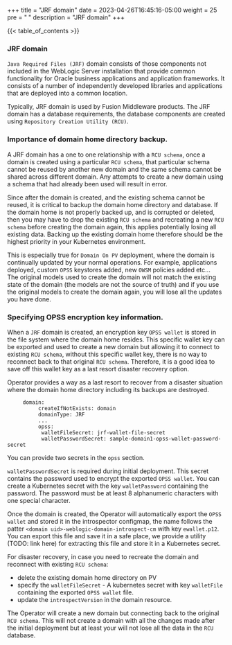 +++
title = "JRF domain"
date = 2023-04-26T16:45:16-05:00
weight = 25
pre = "<b> </b>"
description = "JRF domain"
+++

{{< table_of_contents >}}

### JRF domain

`Java Required Files (JRF)` domain consists of those components not included in the WebLogic Server 
installation that provide common functionality for Oracle business applications and application 
frameworks. It consists of a number of independently developed libraries and applications that are
deployed into a common location.

Typically, JRF domain is used by Fusion Middleware products. The JRF domain has a database requirements,
the database components are created using `Repository Creation Utility (RCU)`.   

### Importance of domain home directory backup.

A JRF domain has a one to one relationship with a `RCU schema`,  once a domain is created using a particular `RCU schema`,  that particular schema
cannot be reused by another new domain and the same schema cannot be shared across different domain.  Any attempts to
create a new domain using a schema that had already been used will result in error.

Since after the domain is created, and the existing schema cannot be reused, it is critical to backup the domain home directory and database.
If the domain home is not properly backed up, and is corrupted or deleted, then you may have to drop the existing `RCU schema` and recreating a new `RCU schema` before
creating the domain again, this applies potentially losing all existing data.  Backing up the existing domain home therefore should be
the highest priority in your Kubernetes environment.   

This is especially true for `Domain On PV` deployment, where the domain is continually 
updated by your normal operations.  For example, applications deployed, custom `OPSS` keystores added, new `OWSM` policies added etc...  
The original models used to create the domain will not match the existing state of the domain (the models are not the source of truth) 
and if you use the original models to create the domain again, you will lose all the updates you have done.

### Specifying OPSS encryption key information.

When a `JRF` domain is created, an encryption key `OPSS wallet` is stored in the file system where the domain home resides.
This specific wallet key can be exported and used to create a new domain but allowing it to connect to existing `RCU schema`, 
without this specific wallet key, there is no way to reconnect back to that original `RCU schema`.  Therefore, it is a good
idea to save off this wallet key as a last resort disaster recovery option.

Operator provides a way as a last resort to recover from a disaster situation where the domain home directory including its backups are destroyed.

```
     domain:
          createIfNotExists: domain
          domainType: JRF
          ...
          opss:
           walletFileSecret: jrf-wallet-file-secret
           walletPasswordSecret: sample-domain1-opss-wallet-password-secret
```

You can provide two secrets in the `opss` section.  

`walletPasswordSecret` is required during initial deployment.  This secret contains the password used to
encrypt the exported `OPSS wallet`.  You can create a Kubernetes secret with the key `walletPassword` containing the password. 
The password must be at least 8 alphanumeric characters with one special character.

Once the domain is created, the Operator will automatically export the `OPSS wallet` and 
stored it in the introspector configmap, the name follows the patter `<domain uid>-weblogic-domain-introspect-cm` 
with key `ewallet.p12`.  You can export this file and save it in a safe place, we provide a utility 
(TODO: link here) for extracting this file and store it in a Kubernetes secret.

For disaster recovery, in case you need to recreate the domain and reconnect with existing `RCU schema`:

- delete the existing domain home directory on PV
- specify the `walletFileSecret` - A kubernetes secret with key `walletFile` containing the exported `OPSS wallet`
 file.
- update the `introspectVersion` in the domain resource.

The Operator will create a new domain but connecting back to the original `RCU schema`. This will not create a domain with all the changes made after the initial deployment but at least your will not lose all the data in the `RCU` database.






